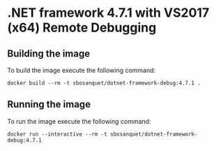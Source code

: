# .NET framework 4.7.1 with VS2017 (x64) Remote Debugging

## **Building the image**

To build the image execute the following command:

    docker build --rm -t sbosanquet/dotnet-framework-debug:4.7.1 .

## **Running the image**

To run the image execute the following command:

    docker run --interactive --rm -t sbosanquet/dotnet-framework-debug:4.7.1